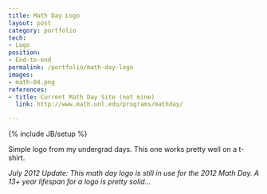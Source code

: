 ```yaml
---
title: Math Day Logo
layout: post
category: portfolio
tech:
- Logo
position:
- End-to-end
permalink: /portfolio/math-day-logo
images:
- math-04.png
references:
- title: Current Math Day Site (not mine)
  link: http://www.math.unl.edu/programs/mathday/

---
```

{% include JB/setup %}
<div id="node-30" class="node node-portfolio node-promoted">
  <div class="content clearfix">
    <div class="field field-name-body field-type-text-with-summary field-label-hidden"><div class="field-items"><div class="field-item even"><p>Simple logo from my undergrad days. This one works pretty well on a t-shirt.</p>
<p><em>July 2012 Update: This math day logo is still in use for the 2012 Math Day. A 13+ year lifespan for a logo is pretty solid...</em></p>
</div></div></div>  </div>
</div>
